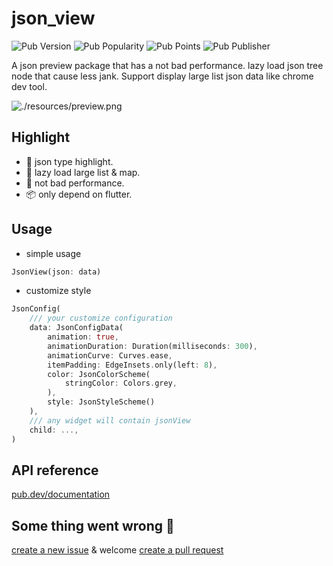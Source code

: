 # json_view

![Pub Version](https://img.shields.io/pub/v/json_view)
![Pub Popularity](https://img.shields.io/pub/popularity/json_view)
![Pub Points](https://img.shields.io/pub/points/json_view)
![Pub Publisher](https://img.shields.io/pub/publisher/json_view)

A json preview package that has a not bad performance. 
lazy load json tree node that cause less jank. 
Support display large list json data like chrome dev tool.

![./resources/preview.png](https://raw.githubusercontent.com/laiiihz/json_view/Main/resources/preview.png)

## Highlight

* 👑 json type highlight.
* 🔆 lazy load large list & map. 
* 🚀 not bad performance.
* 📦 only depend on flutter.

## Usage

* simple usage

```dart
JsonView(json: data)
```

* customize style

```dart
JsonConfig(
    /// your customize configuration
    data: JsonConfigData(
        animation: true,
        animationDuration: Duration(milliseconds: 300),
        animationCurve: Curves.ease,
        itemPadding: EdgeInsets.only(left: 8),
        color: JsonColorScheme(
            stringColor: Colors.grey,
        ),
        style: JsonStyleScheme()
    ),
    /// any widget will contain jsonView
    child: ...,
)
```

## API reference

[pub.dev/documentation](https://pub.dev/documentation/json_view/latest/)


## Some thing went wrong 🤔

[create a new issue](https://github.com/laiiihz/json_view/issues/new)
& welcome [create a pull request](https://github.com/laiiihz/json_view/compare) 